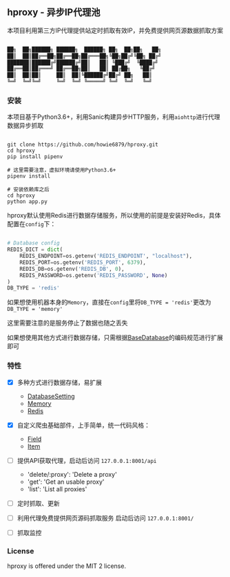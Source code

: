 ## hproxy - 异步IP代理池

本项目利用第三方IP代理提供站定时抓取有效IP，并免费提供网页源数据抓取方案

``` txt

██╗  ██╗██████╗ ██████╗  ██████╗ ██╗  ██╗██╗   ██╗
██║  ██║██╔══██╗██╔══██╗██╔═══██╗╚██╗██╔╝╚██╗ ██╔╝
███████║██████╔╝██████╔╝██║   ██║ ╚███╔╝  ╚████╔╝
██╔══██║██╔═══╝ ██╔══██╗██║   ██║ ██╔██╗   ╚██╔╝
██║  ██║██║     ██║  ██║╚██████╔╝██╔╝ ██╗   ██║
╚═╝  ╚═╝╚═╝     ╚═╝  ╚═╝ ╚═════╝ ╚═╝  ╚═╝   ╚═╝
```

### 安装

本项目基于Python3.6+，利用Sanic构建异步HTTP服务，利用`aiohttp`进行代理数据异步抓取

``` shell

git clone https://github.com/howie6879/hproxy.git
cd hproxy
pip install pipenv

# 这里需要注意，虚拟环境请使用Python3.6+
pipenv install

# 安装依赖库之后
cd hproxy
python app.py
```

hproxy默认使用Redis进行数据存储服务，所以使用的前提是安装好Redis，具体配置在`config`下：

``` python

# Database config
REDIS_DICT = dict(
    REDIS_ENDPOINT=os.getenv('REDIS_ENDPOINT', "localhost"),
    REDIS_PORT=os.getenv('REDIS_PORT', 6379),
    REDIS_DB=os.getenv('REDIS_DB', 0),
    REDIS_PASSWORD=os.getenv('REDIS_PASSWORD', None)
)
DB_TYPE = 'redis'
```

如果想使用机器本身的`Memory`，直接在`config`里将`DB_TYPE = 'redis'`更改为`DB_TYPE = 'memory'`

这里需要注意的是服务停止了数据也随之丢失

如果想使用其他方式进行数据存储，只需根据[BaseDatabase](https://github.com/howie6879/hproxy/blob/master/hproxy/database/base_database.py)的编码规范进行扩展即可

### 特性

- [x] 多种方式进行数据存储，易扩展
    - [DatabaseSetting](https://github.com/howie6879/hproxy/blob/master/hproxy/database/db_setting.py)
    - [Memory](https://github.com/howie6879/hproxy/blob/master/hproxy/database/backends/memory_database.py)
    - [Redis](https://github.com/howie6879/hproxy/blob/master/hproxy/database/backends/redis_database.py)

- [x] 自定义爬虫基础部件，上手简单，统一代码风格：
    - [Field](https://github.com/howie6879/hproxy/blob/master/hproxy/spider/base/field.py)
    - [Item](https://github.com/howie6879/hproxy/blob/master/hproxy/spider/base/item.py)

- [ ] 提供API获取代理，启动后访问 `127.0.0.1:8001/api`
    - 'delete/:proxy': 'Delete a proxy'
    - 'get': 'Get an usable proxy'
    - 'list': 'List all proxies'

- [ ] 定时抓取、更新

- [ ] 利用代理免费提供网页源码抓取服务 启动后访问 `127.0.0.1:8001/`

- [ ] 抓取监控

### License

hproxy is offered under the MIT 2 license.